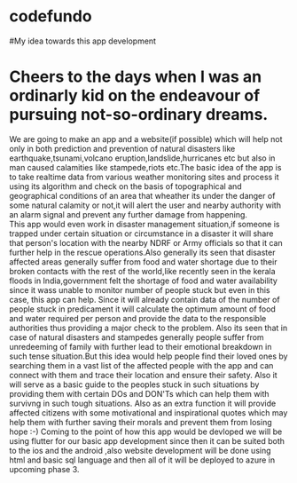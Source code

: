 # codefundo
#My idea towards this app development
# Cheers to the days when I was an ordinarly kid on the endeavour of pursuing not-so-ordinary dreams.
We are going to make an app and a website(if possible) which will help not only in both prediction and prevention of natural disasters like earthquake,tsunami,volcano eruption,landslide,hurricanes etc but also in man caused calamities like stampede,riots etc.The basic idea of the app is to take realtime data from various weather monitoring sites and process it using its algorithm and check on the basis of topographical and geographical conditions of an area that wheather its under the danger of some natural calamity or not,it will alert the user and nearby authority with an alarm signal and prevent any further damage from happening.  
This app would even work in disaster management situation,if someone is trapped under certain situation or circumstance in a disaster it will share that person's location with the nearby NDRF or Army officials so that it can further help in the rescue operations.Also generally its seen that disaster affected areas generally suffer from food and water shortage due to their broken contacts with the rest of the world,like recently seen in the kerala floods in India,government felt the shortage of food and water availability since it wass unable to monitor number of people stuck but even in this case, this app can help.
Since it will already contain data of the number of people stuck in predicament it will calculate the optimum amount of food and water required per person and provide the data to the responsible authorities thus providing a major check to the problem.
Also its seen that in case of natural disasters and stampedes generally people suffer from unredeeming of family with further lead to their emotional breakdown in such tense situation.But this idea would help people find their loved ones by searching them in a vast list of the affected people with the app and can connect with them and trace their location and ensure their safety. 
Also it will serve as a basic guide to the peoples stuck in such situations by providing them with certain DOs and DON'Ts which can help them with survivng in such tough situations.
Also as an extra function it will provide affected citizens with some motivational and inspirational quotes which may help them  with further saving their morals and prevent them from losing hope :-) 
Coming to the point of how this app would be devloped we will be using flutter for our basic app development since then it can be suited both to the ios and the android ,also website development will be done using html and basic sql language and then all of it will be deployed to azure in upcoming phase 3.
